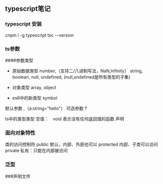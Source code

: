 ## typescript笔记

### typescript 安装
cnpm i -g typescript
tsc --version

### ts参数
####参数类型
- 原始数据类型
number,（支持二/八进制写法，NaN,Infinity）
string,
boolean,
null,
undefined,
(null,undefined是所有类型的子集)

- 对象类型
array,
object

- es6中的新类型
symbol
 
默认参数 ,（a:string="hello"）
可选参数 ?

ts中的类型类型 空值：　void
表示没有任何返回值的函数
声明

### 面向对象特性
类的访问控制符
public 默认，内部、外部也可以
protected  内部、子类可以访问
private 私有：只能在内部被访问

### 泛型

###声明文件




